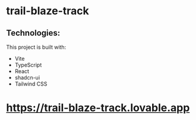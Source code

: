# trail-blaze-track

## Technologies:

This project is built with:

- Vite
- TypeScript
- React
- shadcn-ui
- Tailwind CSS

# https://trail-blaze-track.lovable.app

